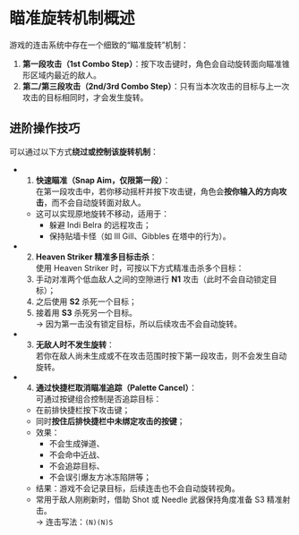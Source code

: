 # 瞄准旋转机制概述

游戏的连击系统中存在一个细致的“瞄准旋转”机制：

1. **第一段攻击（1st Combo Step）**：按下攻击键时，角色会自动旋转面向瞄准锥形区域内最近的敌人。
2. **第二/第三段攻击（2nd/3rd Combo Step）**：只有当本次攻击的目标与上一次攻击的目标相同时，才会发生旋转。

## 进阶操作技巧

可以通过以下方式**绕过或控制该旋转机制**：

- 1. **快速瞄准（Snap Aim，仅限第一段）**：  
  在第一段攻击中，若你移动摇杆并按下攻击键，角色会**按你输入的方向攻击**，而不会自动旋转面对敌人。
    - 这可以实现原地旋转不移动，适用于：
        - 躲避 Indi Belra 的远程攻击；
        - 保持贴墙卡怪（如 Ill Gill、Gibbles 在塔中的行为）。

- 2. **Heaven Striker 精准多目标击杀**：  
  使用 Heaven Striker 时，可按以下方式精准击杀多个目标：
    1. 手动对准两个低血敌人之间的空隙进行 **N1** 攻击（此时不会自动锁定目标）；
    2. 之后使用 **S2** 杀死一个目标；
    3. 接着用 **S3** 杀死另一个目标。  
       → 因为第一击没有锁定目标，所以后续攻击不会自动旋转。

- 3. **无敌人时不发生旋转**：  
  若你在敌人尚未生成或不在攻击范围时按下第一段攻击，则不会发生自动旋转。

- 4. **通过快捷栏取消瞄准追踪（Palette Cancel）**：  
  可通过按键组合控制是否追踪目标：
    - 在前排快捷栏按下攻击键；
    - 同时**按住后排快捷栏中未绑定攻击的按键**；
    - 效果：
        - 不会生成弹道、
        - 不会命中近战、
        - 不会追踪目标、
        - 不会误引爆友方冰冻陷阱等；
    - 结果：游戏不会记录目标，后续连击也不会自动旋转视角。
    - 常用于敌人刚刷新时，借助 Shot 或 Needle 武器保持角度准备 S3 精准射击。  
      → 连击写法：`(N)(N)S`